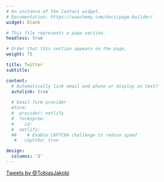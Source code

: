 ```yaml
---
# An instance of the Contact widget.
# Documentation: https://wowchemy.com/docs/page-builder/
widget: blank

# This file represents a page section.
headless: true

# Order that this section appears on the page.
weight: 75

title: Twitter
subtitle:

content:
  # Automatically link email and phone or display as text?
  autolink: true
  
  # Email form provider
  #form:
  #  provider: netlify
  #  formspree:
  #    id:
  #  netlify:
  ##    # Enable CAPTCHA challenge to reduce spam?
   #   captcha: true

design:
  columns: '2'
---
```


<a class="twitter-timeline" data-height="1000" href="https://twitter.com/TobiasJakobi?ref_src=twsrc%5Etfw">Tweets by @TobiasJakobi</a> <script async src="https://platform.twitter.com/widgets.js" charset="utf-8"></script>

